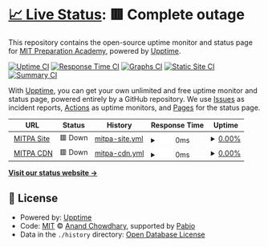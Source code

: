 # [📈 Live Status](https://demo.upptime.js.org): <!--live status--> **🟥 Complete outage**

This repository contains the open-source uptime monitor and status page for [MIT Preparation Academy](mitpa.tech), powered by [Upptime](https://github.com/upptime/upptime).

[![Uptime CI](https://github.com/MITPAcademy/status.mitpa.tech/workflows/Uptime%20CI/badge.svg)](https://github.com/MITPAcademy/status.mitpa.tech/actions?query=workflow%3A%22Uptime+CI%22)
[![Response Time CI](https://github.com/MITPAcademy/status.mitpa.tech/workflows/Response%20Time%20CI/badge.svg)](https://github.com/MITPAcademy/status.mitpa.tech/actions?query=workflow%3A%22Response+Time+CI%22)
[![Graphs CI](https://github.com/MITPAcademy/status.mitpa.tech/workflows/Graphs%20CI/badge.svg)](https://github.com/MITPAcademy/status.mitpa.tech/actions?query=workflow%3A%22Graphs+CI%22)
[![Static Site CI](https://github.com/MITPAcademy/status.mitpa.tech/workflows/Static%20Site%20CI/badge.svg)](https://github.com/MITPAcademy/status.mitpa.tech/actions?query=workflow%3A%22Static+Site+CI%22)
[![Summary CI](https://github.com/MITPAcademy/status.mitpa.tech/workflows/Summary%20CI/badge.svg)](https://github.com/MITPAcademy/status.mitpa.tech/actions?query=workflow%3A%22Summary+CI%22)

With [Upptime](https://upptime.js.org), you can get your own unlimited and free uptime monitor and status page, powered entirely by a GitHub repository. We use [Issues](https://github.com/MITPAcademy/status.mitpa.tech/issues) as incident reports, [Actions](https://github.com/MITPAcademy/status.mitpa.tech/actions) as uptime monitors, and [Pages](https://demo.upptime.js.org) for the status page.

<!--start: status pages-->
<!-- This summary is generated by Upptime (https://github.com/upptime/upptime) -->
<!-- Do not edit this manually, your changes will be overwritten -->
<!-- prettier-ignore -->
| URL | Status | History | Response Time | Uptime |
| --- | ------ | ------- | ------------- | ------ |
| <img alt="" src="https://icons.duckduckgo.com/ip3/mitpa.tech.ico" height="13"> [MITPA Site](https://mitpa.tech) | 🟥 Down | [mitpa-site.yml](https://github.com/MITPAcademy/status.mitpa.tech/commits/HEAD/history/mitpa-site.yml) | <details><summary><img alt="Response time graph" src="./graphs/mitpa-site/response-time-week.png" height="20"> 0ms</summary><br><a href="https://MITPAcademy.github.io/status.mitpa.tech/history/mitpa-site"><img alt="Response time 0" src="https://img.shields.io/endpoint?url=https%3A%2F%2Fraw.githubusercontent.com%2FMITPAcademy%2Fstatus.mitpa.tech%2FHEAD%2Fapi%2Fmitpa-site%2Fresponse-time.json"></a><br><a href="https://MITPAcademy.github.io/status.mitpa.tech/history/mitpa-site"><img alt="24-hour response time 0" src="https://img.shields.io/endpoint?url=https%3A%2F%2Fraw.githubusercontent.com%2FMITPAcademy%2Fstatus.mitpa.tech%2FHEAD%2Fapi%2Fmitpa-site%2Fresponse-time-day.json"></a><br><a href="https://MITPAcademy.github.io/status.mitpa.tech/history/mitpa-site"><img alt="7-day response time 0" src="https://img.shields.io/endpoint?url=https%3A%2F%2Fraw.githubusercontent.com%2FMITPAcademy%2Fstatus.mitpa.tech%2FHEAD%2Fapi%2Fmitpa-site%2Fresponse-time-week.json"></a><br><a href="https://MITPAcademy.github.io/status.mitpa.tech/history/mitpa-site"><img alt="30-day response time 0" src="https://img.shields.io/endpoint?url=https%3A%2F%2Fraw.githubusercontent.com%2FMITPAcademy%2Fstatus.mitpa.tech%2FHEAD%2Fapi%2Fmitpa-site%2Fresponse-time-month.json"></a><br><a href="https://MITPAcademy.github.io/status.mitpa.tech/history/mitpa-site"><img alt="1-year response time 0" src="https://img.shields.io/endpoint?url=https%3A%2F%2Fraw.githubusercontent.com%2FMITPAcademy%2Fstatus.mitpa.tech%2FHEAD%2Fapi%2Fmitpa-site%2Fresponse-time-year.json"></a></details> | <details><summary><a href="https://MITPAcademy.github.io/status.mitpa.tech/history/mitpa-site">0.00%</a></summary><a href="https://MITPAcademy.github.io/status.mitpa.tech/history/mitpa-site"><img alt="All-time uptime 0.00%" src="https://img.shields.io/endpoint?url=https%3A%2F%2Fraw.githubusercontent.com%2FMITPAcademy%2Fstatus.mitpa.tech%2FHEAD%2Fapi%2Fmitpa-site%2Fuptime.json"></a><br><a href="https://MITPAcademy.github.io/status.mitpa.tech/history/mitpa-site"><img alt="24-hour uptime 0.00%" src="https://img.shields.io/endpoint?url=https%3A%2F%2Fraw.githubusercontent.com%2FMITPAcademy%2Fstatus.mitpa.tech%2FHEAD%2Fapi%2Fmitpa-site%2Fuptime-day.json"></a><br><a href="https://MITPAcademy.github.io/status.mitpa.tech/history/mitpa-site"><img alt="7-day uptime 0.00%" src="https://img.shields.io/endpoint?url=https%3A%2F%2Fraw.githubusercontent.com%2FMITPAcademy%2Fstatus.mitpa.tech%2FHEAD%2Fapi%2Fmitpa-site%2Fuptime-week.json"></a><br><a href="https://MITPAcademy.github.io/status.mitpa.tech/history/mitpa-site"><img alt="30-day uptime 0.00%" src="https://img.shields.io/endpoint?url=https%3A%2F%2Fraw.githubusercontent.com%2FMITPAcademy%2Fstatus.mitpa.tech%2FHEAD%2Fapi%2Fmitpa-site%2Fuptime-month.json"></a><br><a href="https://MITPAcademy.github.io/status.mitpa.tech/history/mitpa-site"><img alt="1-year uptime 0.00%" src="https://img.shields.io/endpoint?url=https%3A%2F%2Fraw.githubusercontent.com%2FMITPAcademy%2Fstatus.mitpa.tech%2FHEAD%2Fapi%2Fmitpa-site%2Fuptime-year.json"></a></details>
| <img alt="" src="https://icons.duckduckgo.com/ip3/cdn.mitpa.tech.ico" height="13"> [MITPA CDN](https://cdn.mitpa.tech) | 🟥 Down | [mitpa-cdn.yml](https://github.com/MITPAcademy/status.mitpa.tech/commits/HEAD/history/mitpa-cdn.yml) | <details><summary><img alt="Response time graph" src="./graphs/mitpa-cdn/response-time-week.png" height="20"> 0ms</summary><br><a href="https://MITPAcademy.github.io/status.mitpa.tech/history/mitpa-cdn"><img alt="Response time 0" src="https://img.shields.io/endpoint?url=https%3A%2F%2Fraw.githubusercontent.com%2FMITPAcademy%2Fstatus.mitpa.tech%2FHEAD%2Fapi%2Fmitpa-cdn%2Fresponse-time.json"></a><br><a href="https://MITPAcademy.github.io/status.mitpa.tech/history/mitpa-cdn"><img alt="24-hour response time 0" src="https://img.shields.io/endpoint?url=https%3A%2F%2Fraw.githubusercontent.com%2FMITPAcademy%2Fstatus.mitpa.tech%2FHEAD%2Fapi%2Fmitpa-cdn%2Fresponse-time-day.json"></a><br><a href="https://MITPAcademy.github.io/status.mitpa.tech/history/mitpa-cdn"><img alt="7-day response time 0" src="https://img.shields.io/endpoint?url=https%3A%2F%2Fraw.githubusercontent.com%2FMITPAcademy%2Fstatus.mitpa.tech%2FHEAD%2Fapi%2Fmitpa-cdn%2Fresponse-time-week.json"></a><br><a href="https://MITPAcademy.github.io/status.mitpa.tech/history/mitpa-cdn"><img alt="30-day response time 0" src="https://img.shields.io/endpoint?url=https%3A%2F%2Fraw.githubusercontent.com%2FMITPAcademy%2Fstatus.mitpa.tech%2FHEAD%2Fapi%2Fmitpa-cdn%2Fresponse-time-month.json"></a><br><a href="https://MITPAcademy.github.io/status.mitpa.tech/history/mitpa-cdn"><img alt="1-year response time 0" src="https://img.shields.io/endpoint?url=https%3A%2F%2Fraw.githubusercontent.com%2FMITPAcademy%2Fstatus.mitpa.tech%2FHEAD%2Fapi%2Fmitpa-cdn%2Fresponse-time-year.json"></a></details> | <details><summary><a href="https://MITPAcademy.github.io/status.mitpa.tech/history/mitpa-cdn">0.00%</a></summary><a href="https://MITPAcademy.github.io/status.mitpa.tech/history/mitpa-cdn"><img alt="All-time uptime 0.00%" src="https://img.shields.io/endpoint?url=https%3A%2F%2Fraw.githubusercontent.com%2FMITPAcademy%2Fstatus.mitpa.tech%2FHEAD%2Fapi%2Fmitpa-cdn%2Fuptime.json"></a><br><a href="https://MITPAcademy.github.io/status.mitpa.tech/history/mitpa-cdn"><img alt="24-hour uptime 0.00%" src="https://img.shields.io/endpoint?url=https%3A%2F%2Fraw.githubusercontent.com%2FMITPAcademy%2Fstatus.mitpa.tech%2FHEAD%2Fapi%2Fmitpa-cdn%2Fuptime-day.json"></a><br><a href="https://MITPAcademy.github.io/status.mitpa.tech/history/mitpa-cdn"><img alt="7-day uptime 0.00%" src="https://img.shields.io/endpoint?url=https%3A%2F%2Fraw.githubusercontent.com%2FMITPAcademy%2Fstatus.mitpa.tech%2FHEAD%2Fapi%2Fmitpa-cdn%2Fuptime-week.json"></a><br><a href="https://MITPAcademy.github.io/status.mitpa.tech/history/mitpa-cdn"><img alt="30-day uptime 0.00%" src="https://img.shields.io/endpoint?url=https%3A%2F%2Fraw.githubusercontent.com%2FMITPAcademy%2Fstatus.mitpa.tech%2FHEAD%2Fapi%2Fmitpa-cdn%2Fuptime-month.json"></a><br><a href="https://MITPAcademy.github.io/status.mitpa.tech/history/mitpa-cdn"><img alt="1-year uptime 0.00%" src="https://img.shields.io/endpoint?url=https%3A%2F%2Fraw.githubusercontent.com%2FMITPAcademy%2Fstatus.mitpa.tech%2FHEAD%2Fapi%2Fmitpa-cdn%2Fuptime-year.json"></a></details>

<!--end: status pages-->

[**Visit our status website →**](https://demo.upptime.js.org)

## 📄 License

- Powered by: [Upptime](https://github.com/upptime/upptime)
- Code: [MIT](./LICENSE) © [Anand Chowdhary](https://anandchowdhary.com), supported by [Pabio](https://pabio.com)
- Data in the `./history` directory: [Open Database License](https://opendatacommons.org/licenses/odbl/1-0/)
